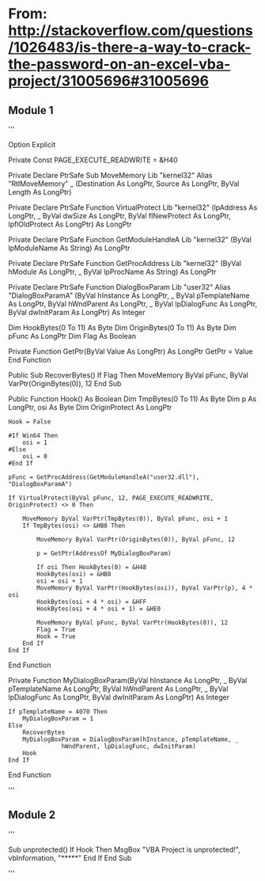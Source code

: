 # From: http://stackoverflow.com/questions/1026483/is-there-a-way-to-crack-the-password-on-an-excel-vba-project/31005696#31005696

## Module 1

'''

Option Explicit

Private Const PAGE_EXECUTE_READWRITE = &H40

Private Declare PtrSafe Sub MoveMemory Lib "kernel32" Alias "RtlMoveMemory" _
(Destination As LongPtr, Source As LongPtr, ByVal Length As LongPtr)

Private Declare PtrSafe Function VirtualProtect Lib "kernel32" (lpAddress As LongPtr, _
ByVal dwSize As LongPtr, ByVal flNewProtect As LongPtr, lpflOldProtect As LongPtr) As LongPtr

Private Declare PtrSafe Function GetModuleHandleA Lib "kernel32" (ByVal lpModuleName As String) As LongPtr

Private Declare PtrSafe Function GetProcAddress Lib "kernel32" (ByVal hModule As LongPtr, _
ByVal lpProcName As String) As LongPtr

Private Declare PtrSafe Function DialogBoxParam Lib "user32" Alias "DialogBoxParamA" (ByVal hInstance As LongPtr, _
ByVal pTemplateName As LongPtr, ByVal hWndParent As LongPtr, _
ByVal lpDialogFunc As LongPtr, ByVal dwInitParam As LongPtr) As Integer

Dim HookBytes(0 To 11) As Byte
Dim OriginBytes(0 To 11) As Byte
Dim pFunc As LongPtr
Dim Flag As Boolean

Private Function GetPtr(ByVal Value As LongPtr) As LongPtr
    GetPtr = Value
End Function

Public Sub RecoverBytes()
    If Flag Then MoveMemory ByVal pFunc, ByVal VarPtr(OriginBytes(0)), 12
End Sub

Public Function Hook() As Boolean
    Dim TmpBytes(0 To 11) As Byte
    Dim p As LongPtr, osi As Byte
    Dim OriginProtect As LongPtr

    Hook = False

    #If Win64 Then
        osi = 1
    #Else
        osi = 0
    #End If

    pFunc = GetProcAddress(GetModuleHandleA("user32.dll"), "DialogBoxParamA")

    If VirtualProtect(ByVal pFunc, 12, PAGE_EXECUTE_READWRITE, OriginProtect) <> 0 Then

        MoveMemory ByVal VarPtr(TmpBytes(0)), ByVal pFunc, osi + 1
        If TmpBytes(osi) <> &HB8 Then

            MoveMemory ByVal VarPtr(OriginBytes(0)), ByVal pFunc, 12

            p = GetPtr(AddressOf MyDialogBoxParam)

            If osi Then HookBytes(0) = &H48
            HookBytes(osi) = &HB8
            osi = osi + 1
            MoveMemory ByVal VarPtr(HookBytes(osi)), ByVal VarPtr(p), 4 * osi
            HookBytes(osi + 4 * osi) = &HFF
            HookBytes(osi + 4 * osi + 1) = &HE0

            MoveMemory ByVal pFunc, ByVal VarPtr(HookBytes(0)), 12
            Flag = True
            Hook = True
        End If
    End If
End Function

Private Function MyDialogBoxParam(ByVal hInstance As LongPtr, _
ByVal pTemplateName As LongPtr, ByVal hWndParent As LongPtr, _
ByVal lpDialogFunc As LongPtr, ByVal dwInitParam As LongPtr) As Integer

    If pTemplateName = 4070 Then
        MyDialogBoxParam = 1
    Else
        RecoverBytes
        MyDialogBoxParam = DialogBoxParam(hInstance, pTemplateName, _
                   hWndParent, lpDialogFunc, dwInitParam)
        Hook
    End If
End Function

'''

## Module 2

'''

Sub unprotected()
    If Hook Then
        MsgBox "VBA Project is unprotected!", vbInformation, "*****"
    End If
End Sub

'''